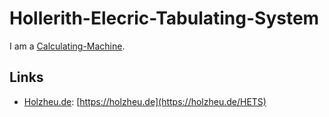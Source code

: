 # Hollerith-Elecric-Tabulating-System

I am a [Calculating-Machine](20000015.md).

## Links

- [Holzheu.de](192000004.md): [https://holzheu.de](https://holzheu.de/HETS)
